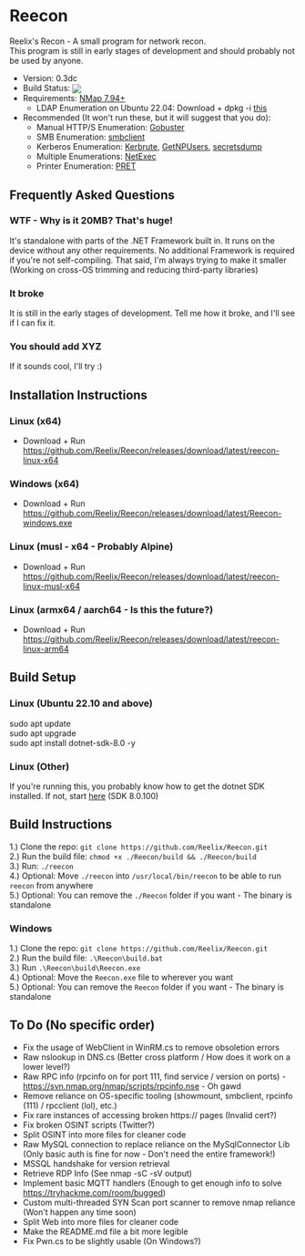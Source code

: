 # Reecon

Reelix's Recon - A small program for network recon.  
This program is still in early stages of development and should probably not be used by anyone.
* Version: 0.3dc
* Build Status: <img src="https://img.shields.io/github/actions/workflow/status/Reelix/Reecon/dotnet-publish.yml" valign="middle" />
* Requirements: [NMap 7.94+](https://nmap.org/download.html)
  * LDAP Enumeration on Ubuntu 22.04: Download + dpkg -i [this](https://packages.ubuntu.com/focal-updates/amd64/libldap-2.4-2/download)
* Recommended (It won't run these, but it will suggest that you do):
  * Manual HTTP/S Enumeration: [Gobuster](https://github.com/OJ/gobuster)
  * SMB Enumeration: [smbclient](https://github.com/SecureAuthCorp/impacket/blob/master/examples/smbclient.py)
  * Kerberos Enumeration: [Kerbrute](https://github.com/ropnop/kerbrute), [GetNPUsers](https://github.com/fortra/impacket/blob/master/examples/GetNPUsers.py), [secretsdump](https://github.com/fortra/impacket/blob/master/examples/secretsdump.py)
  * Multiple Enumerations: [NetExec](https://github.com/Pennyw0rth/NetExec)
  * Printer Enumeration: [PRET](https://github.com/RUB-NDS/PRET)

## Frequently Asked Questions
### WTF - Why is it 20MB? That's huge!
It's standalone with parts of the .NET Framework built in. It runs on the device without any other requirements. No additional Framework is required if you're not self-compiling.
That said, I'm always trying to make it smaller (Working on cross-OS trimming and reducing third-party libraries)
### It broke
It is still in the early stages of development. Tell me how it broke, and I'll see if I can fix it.
### You should add XYZ
If it sounds cool, I'll try :)

## Installation Instructions
### Linux (x64)
- Download + Run https://github.com/Reelix/Reecon/releases/download/latest/reecon-linux-x64
### Windows (x64)
- Download + Run https://github.com/Reelix/Reecon/releases/download/latest/Reecon-windows.exe
### Linux (musl - x64 - Probably Alpine)
- Download + Run https://github.com/Reelix/Reecon/releases/download/latest/reecon-linux-musl-x64
### Linux (armx64 / aarch64 - Is this the future?)
- Download + Run https://github.com/Reelix/Reecon/releases/download/latest/reecon-linux-arm64

## Build Setup
### Linux (Ubuntu 22.10 and above)
sudo apt update  
sudo apt upgrade  
sudo apt install dotnet-sdk-8.0 -y
### Linux (Other)
If you're running this, you probably know how to get the dotnet SDK installed. If not, start [here](https://dotnet.microsoft.com/en-us/download/dotnet/8.0) (SDK 8.0.100)

## Build Instructions
1.) Clone the repo: `git clone https://github.com/Reelix/Reecon.git`  
2.) Run the build file: `chmod +x ./Reecon/build && ./Reecon/build`  
3.) Run: `./reecon`  
4.) Optional: Move `./reecon` into `/usr/local/bin/reecon` to be able to run `reecon` from anywhere  
5.) Optional: You can remove the `./Reecon` folder if you want - The binary is standalone

### Windows  
1.) Clone the repo: `git clone https://github.com/Reelix/Reecon.git`  
2.) Run the build file: `.\Reecon\build.bat`  
3.) Run `.\Reecon\build\Reecon.exe`  
4.) Optional: Move the `Reecon.exe` file to wherever you want  
5.) Optional: You can remove the `Reecon` folder if you want - The binary is standalone

## To Do (No specific order)
- Fix the usage of WebClient in WinRM.cs to remove obsoletion errors
- Raw nslookup in DNS.cs (Better cross platform / How does it work on a lower level?)
- Raw RPC info (rpcinfo on for port 111, find service / version on ports) - https://svn.nmap.org/nmap/scripts/rpcinfo.nse - Oh gawd
- Remove reliance on OS-specific tooling (showmount, smbclient, rpcinfo (111) / rpcclient (lol), etc.)
- Fix rare instances of accessing broken https:// pages (Invalid cert?)
- Fix broken OSINT scripts (Twitter?)
- Split OSINT into more files for cleaner code
- Raw MySQL connection to replace reliance on the MySqlConnector Lib (Only basic auth is fine for now - Don't need the entire framework!)
- MSSQL handshake for version retrieval
- Retrieve RDP Info (See nmap -sC -sV output)
- Implement basic MQTT handlers (Enough to get enough info to solve https://tryhackme.com/room/bugged)
- Custom multi-threaded SYN Scan port scanner to remove nmap reliance (Won't happen any time soon)
- Split Web into more files for cleaner code
- Make the README.md file a bit more legible
- Fix Pwn.cs to be slightly usable (On Windows?)

